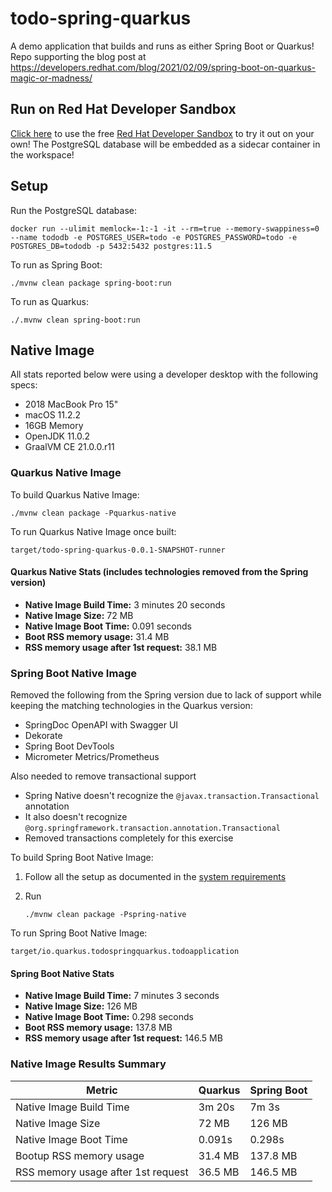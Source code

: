 # todo-spring-quarkus
A demo application that builds and runs as either Spring Boot or Quarkus! Repo supporting the blog post at https://developers.redhat.com/blog/2021/02/09/spring-boot-on-quarkus-magic-or-madness/

## Run on Red Hat Developer Sandbox
[Click here](https://workspaces.openshift.com/f?url=https://github.com/edeandrea/todo-spring-quarkus) to use the free [Red Hat Developer Sandbox](https://developers.redhat.com/developer-sandbox) to try it out on your own! The PostgreSQL database will be embedded as a sidecar container in the workspace!

## Setup
Run the PostgreSQL database:

```
docker run --ulimit memlock=-1:-1 -it --rm=true --memory-swappiness=0 --name tododb -e POSTGRES_USER=todo -e POSTGRES_PASSWORD=todo -e POSTGRES_DB=tododb -p 5432:5432 postgres:11.5
```

To run as Spring Boot:

```
./mvnw clean package spring-boot:run
```

To run as Quarkus:

```
./.mvnw clean spring-boot:run
```

## Native Image
All stats reported below were using a developer desktop with the following specs:
- 2018 MacBook Pro 15"
- macOS 11.2.2
- 16GB Memory
- OpenJDK 11.0.2
- GraalVM CE 21.0.0.r11

### Quarkus Native Image

To build Quarkus Native Image:

```shell
./mvnw clean package -Pquarkus-native
```

To run Quarkus Native Image once built:

```shell
target/todo-spring-quarkus-0.0.1-SNAPSHOT-runner
```

#### Quarkus Native Stats (includes technologies removed from the Spring version)
- **Native Image Build Time:** 3 minutes 20 seconds
- **Native Image Size:** 72 MB
- **Native Image Boot Time:** 0.091 seconds
- **Boot RSS memory usage:** 31.4 MB
- **RSS memory usage after 1st request:** 38.1 MB

### Spring Boot Native Image
Removed the following from the Spring version due to lack of support while keeping the matching technologies in the Quarkus version:
- SpringDoc OpenAPI with Swagger UI
- Dekorate
- Spring Boot DevTools
- Micrometer Metrics/Prometheus

Also needed to remove transactional support
- Spring Native doesn't recognize the `@javax.transaction.Transactional` annotation
- It also doesn't recognize `@org.springframework.transaction.annotation.Transactional`
- Removed transactions completely for this exercise

To build Spring Boot Native Image:
1. Follow all the setup as documented in the [system requirements](https://docs.spring.io/spring-native/docs/current/reference/htmlsingle/#_system_requirements_2)
1. Run

   ```shell
   ./mvnw clean package -Pspring-native
   ```

To run Spring Boot Native Image:

```shell
target/io.quarkus.todospringquarkus.todoapplication
```

#### Spring Boot Native Stats
- **Native Image Build Time:** 7 minutes 3 seconds
- **Native Image Size:** 126 MB
- **Native Image Boot Time:** 0.298 seconds 
- **Boot RSS memory usage:** 137.8 MB
- **RSS memory usage after 1st request:** 146.5 MB

### Native Image Results Summary
| Metric | Quarkus | Spring Boot |
| ------ | ------- | ----------- |
| Native Image Build Time | 3m 20s | 7m 3s |
| Native Image Size | 72 MB | 126 MB |
| Native Image Boot Time | 0.091s | 0.298s |
| Bootup RSS memory usage | 31.4 MB | 137.8 MB |
| RSS memory usage after 1st request | 36.5 MB | 146.5 MB |

